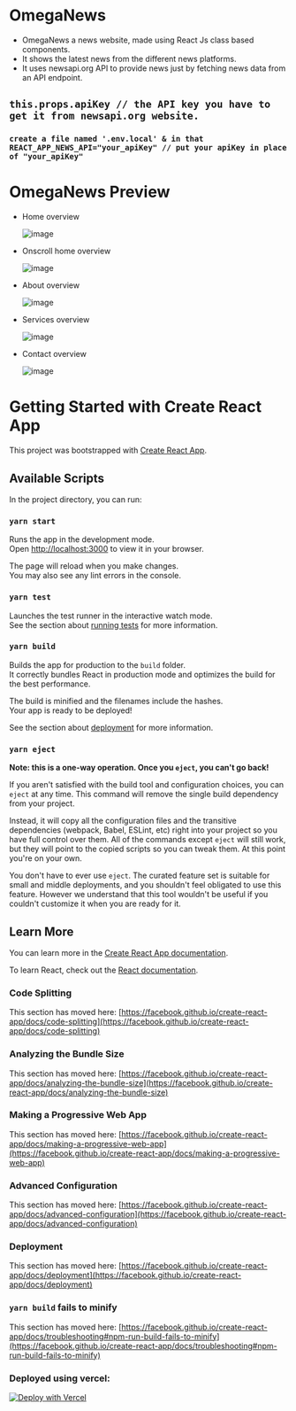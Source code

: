 # OmegaNews 
- OmegaNews a news website, made using React Js class based components.
- It shows the latest news from the different news platforms.
- It uses newsapi.org API to provide news just by fetching news data from an API endpoint.
  
## `this.props.apiKey // the API key you have to get it from newsapi.org website.`
### `create a file named '.env.local' & in that REACT_APP_NEWS_API="your_apiKey" // put your apiKey in place of "your_apiKey"`

# OmegaNews Preview 

- Home overview  

  ![image](https://github.com/anamiikajha/OmegaNews/assets/89740849/ae701d42-11e5-49e7-9f72-2d40cfda096b)

- Onscroll home overview
  
  ![image](https://github.com/anamiikajha/OmegaNews/assets/89740849/baf0688b-e09e-49b2-90c5-fbbd1e614c94)


- About overview

  ![image](https://github.com/anamiikajha/OmegaNews/assets/89740849/4efe60dc-ba05-45c1-893e-19c950b2034a)

- Services overview
  
  ![image](https://github.com/anamiikajha/OmegaNews/assets/89740849/11299102-8010-4cc1-9aac-fd21c4def31c)

- Contact overview
  
  ![image](https://github.com/anamiikajha/OmegaNews/assets/89740849/c3a9f601-45c0-4bb4-81fd-e89726cd9227)

  
# Getting Started with Create React App

This project was bootstrapped with [Create React App](https://github.com/facebook/create-react-app).

## Available Scripts

In the project directory, you can run:

### `yarn start`

Runs the app in the development mode.\
Open [http://localhost:3000](http://localhost:3000) to view it in your browser.

The page will reload when you make changes.\
You may also see any lint errors in the console.

### `yarn test`

Launches the test runner in the interactive watch mode.\
See the section about [running tests](https://facebook.github.io/create-react-app/docs/running-tests) for more information.

### `yarn build`

Builds the app for production to the `build` folder.\
It correctly bundles React in production mode and optimizes the build for the best performance.

The build is minified and the filenames include the hashes.\
Your app is ready to be deployed!

See the section about [deployment](https://facebook.github.io/create-react-app/docs/deployment) for more information.

### `yarn eject`

**Note: this is a one-way operation. Once you `eject`, you can't go back!**

If you aren't satisfied with the build tool and configuration choices, you can `eject` at any time. This command will remove the single build dependency from your project.

Instead, it will copy all the configuration files and the transitive dependencies (webpack, Babel, ESLint, etc) right into your project so you have full control over them. All of the commands except `eject` will still work, but they will point to the copied scripts so you can tweak them. At this point you're on your own.

You don't have to ever use `eject`. The curated feature set is suitable for small and middle deployments, and you shouldn't feel obligated to use this feature. However we understand that this tool wouldn't be useful if you couldn't customize it when you are ready for it.

## Learn More

You can learn more in the [Create React App documentation](https://facebook.github.io/create-react-app/docs/getting-started).

To learn React, check out the [React documentation](https://reactjs.org/).

### Code Splitting

This section has moved here: [https://facebook.github.io/create-react-app/docs/code-splitting](https://facebook.github.io/create-react-app/docs/code-splitting)

### Analyzing the Bundle Size

This section has moved here: [https://facebook.github.io/create-react-app/docs/analyzing-the-bundle-size](https://facebook.github.io/create-react-app/docs/analyzing-the-bundle-size)

### Making a Progressive Web App

This section has moved here: [https://facebook.github.io/create-react-app/docs/making-a-progressive-web-app](https://facebook.github.io/create-react-app/docs/making-a-progressive-web-app)

### Advanced Configuration

This section has moved here: [https://facebook.github.io/create-react-app/docs/advanced-configuration](https://facebook.github.io/create-react-app/docs/advanced-configuration)

### Deployment

This section has moved here: [https://facebook.github.io/create-react-app/docs/deployment](https://facebook.github.io/create-react-app/docs/deployment)

### `yarn build` fails to minify

This section has moved here: [https://facebook.github.io/create-react-app/docs/troubleshooting#npm-run-build-fails-to-minify](https://facebook.github.io/create-react-app/docs/troubleshooting#npm-run-build-fails-to-minify)

### Deployed using vercel:

[![Deploy with Vercel](https://vercel.com/button)](https://omeganews.vercel.app/)
